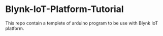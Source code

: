 # Blynk-IoT-Platform-Tutorial
This repo contain a templete of arduino program to be use with Blynk IoT platform.
